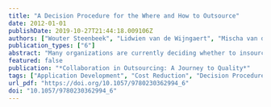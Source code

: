 ```yaml
---
title: "A Decision Procedure for the Where and How to Outsource"
date: 2012-01-01
publishDate: 2019-10-27T21:44:18.009106Z
authors: ["Wouter Steenbeek", "Lidwien van de Wijngaert", "Mischa van den Brand", "Sjaak Brinkkemper", "Frank Harmsen"]
publication_types: ["6"]
abstract: "Many organizations are currently deciding whether to insource or outsource their IS function or parts thereof, but are unsure as to what kind of organizational structure to arrange for sourcing and where to locate the sourced activities. To assist in this matter, several IT consultancy firms are providing sourcing consultancy to their clients, resulting in a large body of practical knowledge that is stored in the experience of consultants. Systematic scientific knowledge is largely based upon qualitative case studies. This chapter presents the results of a policy capturing study that attempts to quantify the sourcing advice practice. Twenty-nine management consultants with experience in sourcing advice were presented with examples of situations in which sourcing advice was to be given. Using Factor Analysis and Multilevel Regression the researchers obtained insight into how variables such as costs, flexibility, time-to-market, and quality influence decisions with regard to both sourcing location as well as sourcing relationship. The research method that was used proved to be helpful in the explicitation of knowledge of consultants but needs further refinement."
featured: false
publication: "*Collaboration in Outsourcing: A Journey to Quality*"
tags: ["Application Development", "Cost Reduction", "Decision Procedure", "Home Country", "Joint Venturis"]
url_pdf: "https://doi.org/10.1057/9780230362994_6"
doi: "10.1057/9780230362994_6"
---
```



